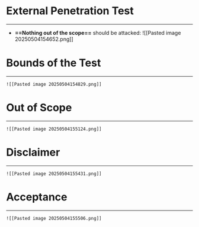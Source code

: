 # External Penetration Test
---
- **==Nothing out of the scope==** should be attacked:
	![[Pasted image 20250504154652.png]]

# Bounds of the Test
---
	![[Pasted image 20250504154829.png]]

# Out of Scope
---
	![[Pasted image 20250504155124.png]]

# Disclaimer
---
	![[Pasted image 20250504155431.png]]

# Acceptance
---
	![[Pasted image 20250504155506.png]]